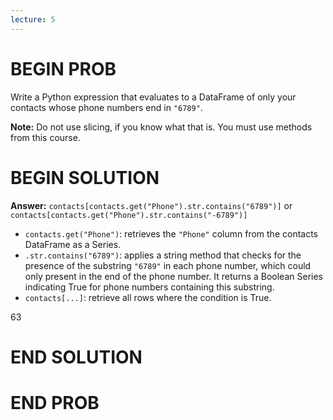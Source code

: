 ```yaml
---
lecture: 5
---
```


# BEGIN PROB

Write a Python expression that evaluates to a DataFrame of only your
contacts whose phone numbers end in `"6789"`.

**Note:** Do not use slicing, if you know what that is. You must use
methods from this course.


# BEGIN SOLUTION
**Answer:** `contacts[contacts.get("Phone").str.contains("6789")]` or `contacts[contacts.get("Phone").str.contains("-6789")]`

- `contacts.get("Phone")`: retrieves the `"Phone"` column from the contacts DataFrame as a Series.
- `.str.contains("6789")`: applies a string method that checks for the presence of the substring `"6789"` in each phone number, which could only present in the end of the phone number. It returns a Boolean Series indicating True for phone numbers containing this substring.
- `contacts[...]`: retrieve all rows where the condition is True.

<average>63</average>

# END SOLUTION

# END PROB